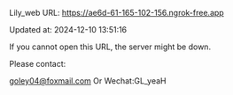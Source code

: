 Lily_web URL: https://ae6d-61-165-102-156.ngrok-free.app

Updated at: 2024-12-10 13:51:16

If you cannot open this URL, the server might be down.

Please contact: 

goley04@foxmail.com Or Wechat:GL_yeaH